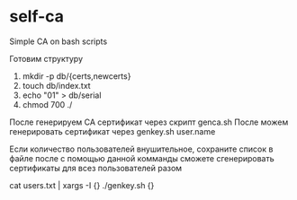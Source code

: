 # self-ca
Simple CA on bash scripts

Готовим структуру
  1. mkdir -p db/{certs,newcerts}
  2. touch db/index.txt
  3. echo "01" > db/serial
  4. chmod 700 ./

После генерируем CA сертификат через скрипт genca.sh
После можем генерировать сертификат через genkey.sh user.name

Если количество пользователей внушительное, сохраните список в файле
после с помощью данной комманды сможете сгенерировать сертификаты 
для всез пользователей разом

cat users.txt | xargs -I {} ./genkey.sh {}

